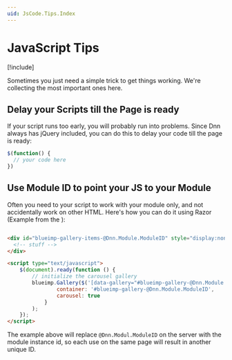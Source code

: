 ```yaml
---
uid: JsCode.Tips.Index
---
```


# JavaScript Tips

[!include[](~/basics/stack/_shared-float-summary.md)]
<style>.context-box-summary .browser-all { visibility: visible; } </style>

Sometimes you just need a simple trick to get things working. We're collecting the most important ones here.

## Delay your Scripts till the Page is ready

If your script runs too early, you will probably run into problems. Since Dnn always has jQuery included, you can do this to delay your code till the page is ready:

```javascript
$(function() {
  // your code here
})
```

## Use Module ID to point your JS to your Module

Often you need to your script to work with your module only, and not accidentally work on other HTML. Here's how you can do it using Razor (Example from the [](xref:App.Blueimp)):

```html

<div id="blueimp-gallery-items-@Dnn.Module.ModuleID" style="display:none;">
  <!-- stuff -->
</div>

<script type="text/javascript">
    $(document).ready(function () {
        // initialize the carousel gallery
        blueimp.Gallery($('[data-gallery="#blueimp-gallery-@Dnn.Module.ModuleID"]').get(), {
                container: '#blueimp-gallery-@Dnn.Module.ModuleID',
                carousel: true
            }
        );
    });
</script>

```

The example above will replace `@Dnn.Modul.ModuleID` on the server with the module instance id, so each use on the same page will result in another unique ID.